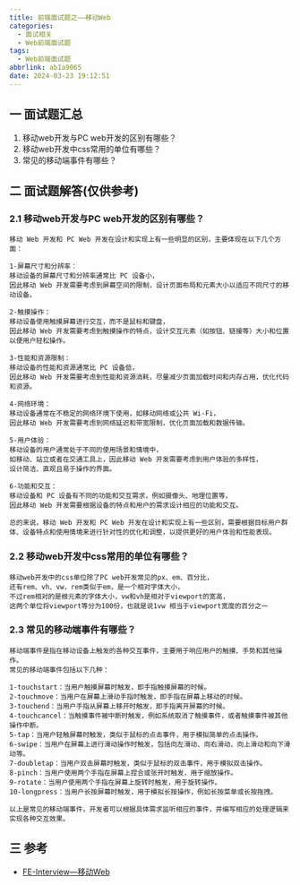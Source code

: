 ```yaml
---
title: 前端面试题之——移动Web
categories:
  - 面试相关
  - Web前端面试题
tags:
  - Web前端面试题
abbrlink: ab1a9065
date: 2024-03-23 19:12:51
---
```

## 一 面试题汇总

1. 移动web开发与PC web开发的区别有哪些？
2. 移动web开发中css常用的单位有哪些？
3. 常见的移动端事件有哪些？

<!--more-->

## 二 面试题解答(仅供参考)

### 2.1 移动web开发与PC web开发的区别有哪些？

```
移动 Web 开发和 PC Web 开发在设计和实现上有一些明显的区别，主要体现在以下几个方面：

1-屏幕尺寸和分辨率：
移动设备的屏幕尺寸和分辨率通常比 PC 设备小，
因此移动 Web 开发需要考虑到屏幕空间的限制，设计页面布局和元素大小以适应不同尺寸的移动设备。

2-触摸操作：
移动设备使用触摸屏幕进行交互，而不是鼠标和键盘，
因此移动 Web 开发需要考虑到触摸操作的特点，设计交互元素（如按钮、链接等）大小和位置以便用户轻松操作。

3-性能和资源限制：
移动设备的性能和资源通常比 PC 设备低，
因此移动 Web 开发需要考虑到性能和资源消耗，尽量减少页面加载时间和内存占用，优化代码和资源。

4-网络环境：
移动设备通常在不稳定的网络环境下使用，如移动网络或公共 Wi-Fi，
因此移动 Web 开发需要考虑到网络延迟和带宽限制，优化页面加载和数据传输。

5-用户体验：
移动设备的用户通常处于不同的使用场景和情境中，
如移动、站立或者在交通工具上，因此移动 Web 开发需要考虑到用户体验的多样性，
设计简洁、直观且易于操作的界面。

6-功能和交互：
移动设备和 PC 设备有不同的功能和交互需求，例如摄像头、地理位置等，
因此移动 Web 开发需要根据设备的特点和用户的需求设计相应的功能和交互。

总的来说，移动 Web 开发和 PC Web 开发在设计和实现上有一些区别，需要根据目标用户群体、设备特点和使用情境来进行针对性的优化和调整，以提供更好的用户体验和性能表现。
```

### 2.2 移动web开发中css常用的单位有哪些？

```
移动web开发中的css单位除了PC web开发常见的px、em、百分比，
还有rem、vh、vw，rem类似于em，是一个相对字体大小， 
不过rem相对的是根元素的字体大小，vw和vh是相对于viewport的宽高，
这两个单位将viewport等分为100份，也就是说1vw 相当于viewport宽度的百分之一
```

### 2.3 常见的移动端事件有哪些？

```
移动端事件是指在移动设备上触发的各种交互事件，主要用于响应用户的触摸、手势和其他操作。
常见的移动端事件包括以下几种：

1-touchstart：当用户触摸屏幕时触发，即手指触摸屏幕的时候。
2-touchmove：当用户在屏幕上滑动手指时触发，即手指在屏幕上移动的时候。
3-touchend：当用户手指从屏幕上移开时触发，即手指离开屏幕的时候。
4-touchcancel：当触摸事件被中断时触发，例如系统取消了触摸事件，或者触摸事件被其他操作中断。
5-tap：当用户轻触屏幕时触发，类似于鼠标的点击事件，用于模拟简单的点击操作。
6-swipe：当用户在屏幕上进行滑动操作时触发，包括向左滑动、向右滑动、向上滑动和向下滑动等。
7-doubletap：当用户双击屏幕时触发，类似于鼠标的双击事件，用于模拟双击操作。
8-pinch：当用户使用两个手指在屏幕上捏合或张开时触发，用于缩放操作。
9-rotate：当用户使用两个手指在屏幕上旋转时触发，用于旋转操作。
10-longpress：当用户长按屏幕时触发，用于模拟长按操作，例如长按菜单或长按拖拽。

以上是常见的移动端事件，开发者可以根据具体需求监听相应的事件，并编写相应的处理逻辑来实现各种交互效果。
```


## 三 参考

* [FE-Interview—移动Web](https://huruji.github.io/FE-Interview/#/docs/MobileWeb)


